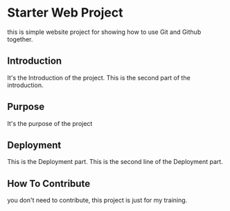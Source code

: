 # Starter Web Project

this is simple website project for showing how to use Git and Github together.

## Introduction

It's the Introduction of the project.
This is the second part of the introduction.

## Purpose

It's the purpose of the project
## Deployment

This is the Deployment part.
This is the second line of the Deployment part.

## How To Contribute

you don't need to contribute, this project is just for my training.